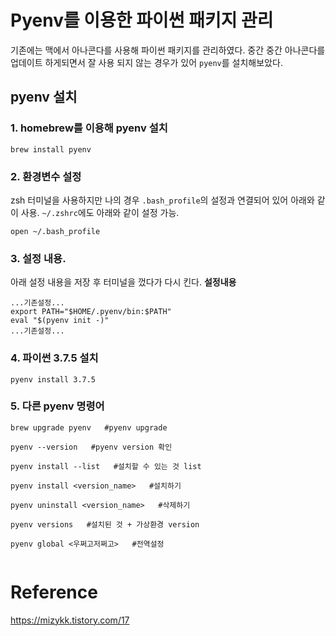 # Pyenv를 이용한 파이썬 패키지 관리
기존에는 맥에서 아나콘다를 사용해 파이썬 패키지를 관리하였다. 중간 중간 아나콘다를 업데이트 하게되면서 잘 사용 되지 않는 경우가 있어 `pyenv`를 설치해보았다. 

## pyenv 설치
### 1. homebrew를 이용해 pyenv 설치
```
brew install pyenv
```
### 2. 환경변수 설정
zsh 터미널을 사용하지만 나의 경우 `.bash_profile`의 설정과 연결되어 있어 아래와 같이 사용. `~/.zshrc`에도 아래와 같이 설정 가능.
```
open ~/.bash_profile 
```
### 3. 설정 내용.
아래 설정 내용을 저장 후 터미널을 껐다가 다시 킨다.
**설정내용** 
```
...기존설정...
export PATH="$HOME/.pyenv/bin:$PATH"
eval "$(pyenv init -)"
...기존설정...
```
### 4. 파이썬 3.7.5 설치
```
pyenv install 3.7.5
```

### 5. 다른 pyenv 명령어
```
brew upgrade pyenv   #pyenv upgrade

pyenv --version   #pyenv version 확인

pyenv install --list   #설치할 수 있는 것 list

pyenv install <version_name>   #설치하기

pyenv uninstall <version_name>   #삭제하기

pyenv versions   #설치된 것 + 가상환경 version

pyenv global <우쩌고저쩌고>   #전역설정
 
```
# Reference
https://mizykk.tistory.com/17